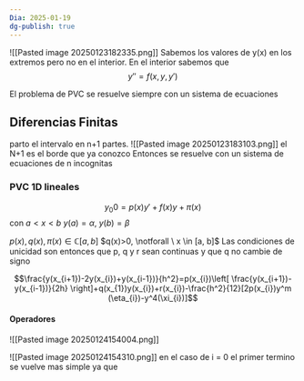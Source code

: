 ```yaml
---
Dia: 2025-01-19
dg-publish: true
---
```

![[Pasted image 20250123182335.png]]
Sabemos los valores de y(x) en los extremos pero no en el interior. En el interior sabemos que $$y''=f(x, y, y')$$

El problema de PVC se resuelve siempre con un sistema de ecuaciones 

## Diferencias Finitas

parto el intervalo en n+1 partes. 
![[Pasted image 20250123183103.png]]
el N+1 es el borde que ya conozco
Entonces se resuelve con un sistema de ecuaciones de n incognitas


### PVC 1D lineales 

$$y_{0}0=p(x)y'+f(x)y+\pi(x)$$
con $a<x<b$ 
$y(a)=\alpha, \ y(b)=\beta$

$p(x), q(x), \pi(x) \in \mathbb{C}[a, b]$
$q(x)>0, \notforall \ x \in [a, b]$
Las condiciones de unicidad son entonces que p, q y r sean continuas y que q no cambie de signo


$$\frac{y(x_{i+1})-2y(x_{i})+y(x_{i-1})}{h^2}=p(x_{i})\left[ \frac{y(x_{i+1})-y(x_{i-1})}{2h} \right]+q(x_{1})y(x_{i})+r(x_{i})-\frac{h^2}{12}[2p(x_{i})y^m (\eta_{i})-y^4(\xi_{i})]$$


#### Operadores 
 ![[Pasted image 20250124154004.png]]

![[Pasted image 20250124154310.png]]
en el caso de i = 0 el primer termino se vuelve mas simple ya que 